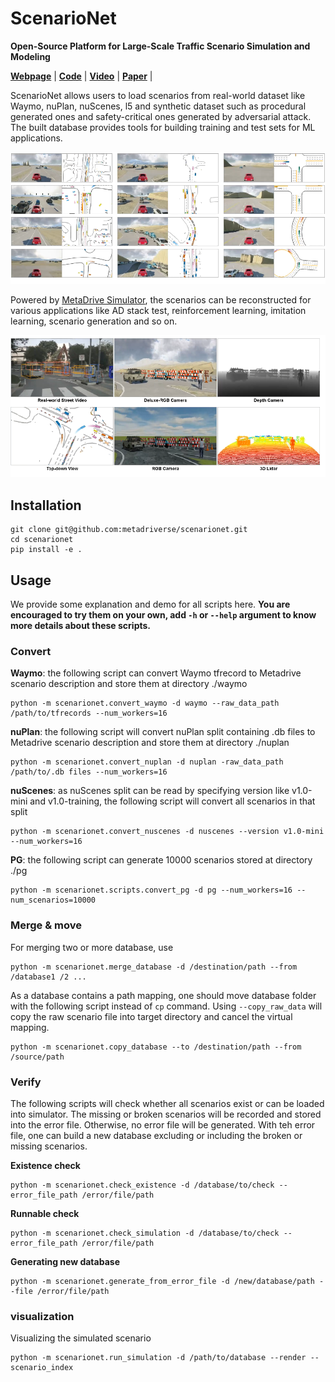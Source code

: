 # ScenarioNet

**Open-Source Platform for Large-Scale Traffic Scenario Simulation and Modeling**

[**Webpage**](https://github.com/metadriverse/scenarionet) |
[**Code**](https://github.com/metadriverse/scenarionet) |
[**Video**](https://github.com/metadriverse/scenarionet) |
[**Paper**](https://github.com/metadriverse/scenarionet) |

ScenarioNet allows users to load scenarios from real-world dataset like Waymo, nuPlan, nuScenes, l5 and synthetic 
dataset such as procedural generated ones and safety-critical ones generated by adversarial attack.
The built database provides tools for building training and test sets for ML applications.  

![scenarios](docs/asset/scenarios.png)

Powered by [MetaDrive Simulator](https://github.com/metadriverse/metadrive), the scenarios can be reconstructed for
various applications like AD stack test, reinforcement learning, imitation learning, scenario generation and so on.

![sensors](docs/asset/sensor.png)


## Installation

```
git clone git@github.com:metadriverse/scenarionet.git
cd scenarionet
pip install -e .
```

## Usage

We provide some explanation and demo for all scripts here.
**You are encouraged to try them on your own, add ```-h``` or ```--help``` argument to know more details about these
scripts.**

### Convert

**Waymo**: the following script can convert Waymo tfrecord to Metadrive scenario description and
store them at directory ./waymo

```
python -m scenarionet.convert_waymo -d waymo --raw_data_path /path/to/tfrecords --num_workers=16
```

**nuPlan**: the following script will convert nuPlan split containing .db files to Metadrive scenario description and
store them at directory ./nuplan

```
python -m scenarionet.convert_nuplan -d nuplan -raw_data_path /path/to/.db files --num_workers=16
```

**nuScenes**: as nuScenes split can be read by specifying version like v1.0-mini and v1.0-training, the following script
will convert all scenarios in that split

```
python -m scenarionet.convert_nuscenes -d nuscenes --version v1.0-mini --num_workers=16
```

**PG**: the following script can generate 10000 scenarios stored at directory ./pg

```
python -m scenarionet.scripts.convert_pg -d pg --num_workers=16 --num_scenarios=10000
```

### Merge & move

For merging two or more database, use

```
python -m scenarionet.merge_database -d /destination/path --from /database1 /2 ... 
```

As a database contains a path mapping, one should move database folder with the following script instead of ```cp```
command.
Using ```--copy_raw_data``` will copy the raw scenario file into target directory and cancel the virtual mapping.

```
python -m scenarionet.copy_database --to /destination/path --from /source/path
```

### Verify

The following scripts will check whether all scenarios exist or can be loaded into simulator.
The missing or broken scenarios will be recorded and stored into the error file. Otherwise, no error file will be
generated.
With teh error file, one can build a new database excluding or including the broken or missing scenarios.

**Existence check**

```
python -m scenarionet.check_existence -d /database/to/check --error_file_path /error/file/path
```

**Runnable check**

```
python -m scenarionet.check_simulation -d /database/to/check --error_file_path /error/file/path
```

**Generating new database**

```
python -m scenarionet.generate_from_error_file -d /new/database/path --file /error/file/path
```

### visualization

Visualizing the simulated scenario

```
python -m scenarionet.run_simulation -d /path/to/database --render --scenario_index
```

